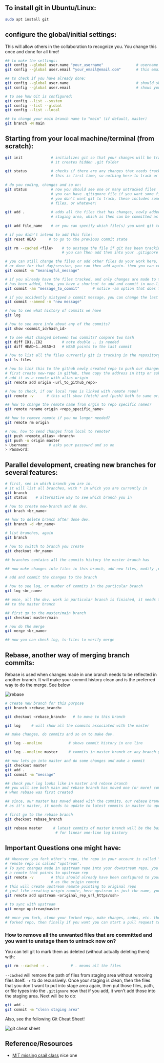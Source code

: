 ## To install git in Ubuntu/Linux:
```bash
sudo apt install git
```

## configure the global/initial settings:
This will allow others in the collaboration to recognize you. You change this once and done for all time!
```bash
## to make the settings:
git config --global user.name "your_username"               # username will be see by others
git config --global user.email "your_email@email.com"       # this email will be used to recognize you

## to check if you have already done:
git config --global user.name                               # should show you your username that has set
git config --global user.email                              # shows your email that has set

# to see how Git is configured:
git config --list --system
git config --list --global
git config --list --local

## to change your main branch name to "main" (if default, master)
git branch -M main
```

## Starting from your local machine/terminal (from scratch):
```bash
git init             # initializes git so that your changes will be tracked
                     # it creates hidden .git folder
                     
git status           # checks if there are any changes that needs tracked
                     # this is first time, so nothing here to track or tracked before
                     
# do you coding, changes and so on:
git status           # now you should see one or many untracked files
                     # you can have .gitignore file if you want some file types, folders that
                     # you don't want git to track, these includes some library files, some auto-generated
                     # files, or whatever!
                     
git add .            # adds all the files that has changes, newly added (if not in .gitignore), etc to the
                     # staging area, which is then can be committed as permanent changes
                     
git add file_name    # or you can specify which file(s) you want git to track for you.

# if you didn't intend to add this file:
git reset HEAD      # to go to the previous commit state

git rm --cached <file>    # to unstage the file if git has been tracking them
                          # you can then add them into your .gitignore file to permanently untrack them

# you can still change the files or add other files do your work here, before commit. Once you are done
# or done for that day/session, you can then add again. then you can commit
git commit -m "meaningful_message"

# if you already have the files tracked, and only changes are made to those files only. i.e. no new files
# has been added, then, you have a shortcut to add and commit in one-line
git commit -am "message_to_commit"      # notice -am option that does the trick

# if you accidently mistyped a commit message, you can change the last commit using the `--amend` flag
git commit --amend -m "new message"

# how to see what history of commits we have
git log

# how to see more info about any of the commits?
git show <commit_id/hash_id>

# to see what changed between two commits? compare two hash
git diff ID1..ID2         # note double .. is needed
git diff HEAD~1..HEAD~3   # HEAD points to the last commit

# how to list all the files currently git is tracking in the repository?
git ls-files

# how to link this to the github newly created repo to push our changes
# first create new-repo in github, then copy the address in http or ssh
# add it as a remote with alias origin
git remote add origin <url_to_github_repo>

# how to check, if our local repo is linked with remote repo?
git remote -v      # this will show (fetch) and (push) both to same origin

## how to change the remote name from orgin to repo specific names?
git remote rename origin <repo_specific_name>

## how to remove remote if you no longer needed?
git remote rm origin

# now, how to send changes from local to remote?
git push <remote_alias> <branch>
git push -u origin master
> Username:         # asks your passowrd and so on
> Password:
```

## Parallel development, creating new branches for several features:
```bash
# first, see in which branch you are in.
# it will list all branches, with * in which you are currently in
git branch
git status    # alternative way to see which branch you in

# how to create new-branch and do dev.
git brach <br_name>

## how to delete branch after done dev.
git branch -d <br_name>

# list branches, again
git branch

# how to switch to branch you create
git checkout <br_name>

## branches contains all the commits history the master branch has

## now make changes into files in this branch, add new files, modify ,etc.

# add and commit the changes to the branch

# how to see log, or number of commits in the particular branch
git log <br_name>

## once, all the dev. work in particular branch is finished, it needs to be merge
## to the master branch

## first go to the master/main branch
git checkout master/main

# now do the merge
git merge <br_name>

## now you can check log, ls-files to verify merge
```

## Rebase, another way of merging branch commits:
Rebase is used when changes made in one branch needs to be reflected in another branch. It will make your commit history clean and is the preferred way to do the merge. See below

![rebase](./images/rebase.png)

```bash
# create new branch for this purpose
git branch <rebase_branch>

git checkout <rebase_branch>   # to move to this branch

git log     # will show all the commits associated with the master

## make changes, do commits and so on to make dev.

git log --oneline            # shows commit history in one line

git log --oneline master     # commits in master branch or any branch you specify

## now lets go into master and do some changes and make a commit
git checkout master
git add .
git commit -m "message"

## check your log looks like in master and rebase branch
## you will see both main and rebase branch has moved one (or more) commit(s) ahead of original state
# when rebase was first created

## since, our master has moved ahead with the commits, our rebase branch doesn't have that new commits
# as it's master, it needs to update to latest commits in master to update rebase branch master

# first go to the rebase branch
git checkout rebase_branch

git rebase master     # latest commits of master branch will be the base for this rebase branch
                       # for linear one-line log history
```

## Important Questions one might have:
```bash
## Whenever you fork other's repo, the repo in your account is called "downstream", and the
# remote repo is called "upstream".
# To sync changes made in upstream repo into your downstream repo, you still need to configure
# a remote that points to upstream rep
git remote -v        # this should already have been configured to your account downstream repo
                     # as the origin remote
# this will create upstream remote pointing to original repo
# just like creating origin remote, here upstream is just the name, you could name it whatever suits
git remote add upstream <original_rep_url_https/ssh>

# to sync with upstream
git merge upstream/master

## once you fork, clone your forked repo, make changes, codes, etc. then push the changes to your
# forked repo, then finally if you want you can start a pull request to suggest the changes
```

### How to remove all the unwanted files that are committed and you want to unstage them to untrack now on?
You can tell git to mark them as deleted (without actually deleting them) with:
```bash
git rm --cached -r .          # . means all the files
```
`--cached` will remove the path of files from staging area without removing files itself. `-r` to do recursively. Once your staging is clean, then the files that you don't want to put into stage area again, then put those files, path, or file types into the `.gitignore` now that if you add, it won't add those into the staging area. Next will be to do:
```bash
git add .
git commit -m "clean staging area"
```

Also, see the following Git Cheat Sheet!

![git cheat sheet](./Git_cheat_sheet.jpeg)

## Reference/Resources
* [MIT missing csail class](https://missing.csail.mit.edu/2020/version-control/) nice one



